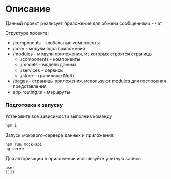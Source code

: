 # Описание

Данный проект реализует приложение для обмена сообщениями - чат

Структура проекта:

- /components - глобальные компоненты
- /core - модули ядра приложения
- /modules - модули приложения, из которых строятся страницы
  - /components - компоненты
  - /models - модели данных
  - /services - сервисы
  - /store - хранилище NgRx
- /pages - страницы приложения, используют modules для построения представления
- app.routing.ts - маршруты

### Подготовка к запуску

Установите все зависимости выполнив команду

```
npm i
```

Запуск мокового-сервера данных и приложения:

```
npm run mock-api
ng serve
```

Для авторизации в приложении используйте учетную запись

```
user
1111
```
